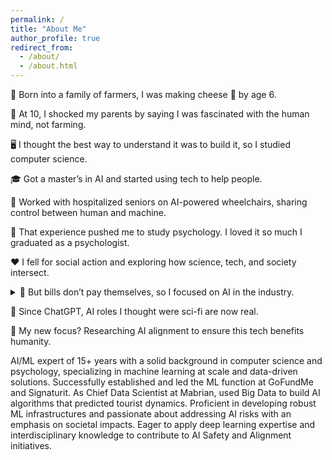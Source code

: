 ```yaml
---
permalink: /
title: "About Me"
author_profile: true
redirect_from: 
  - /about/
  - /about.html
---
```


🌱 Born into a family of farmers, I was making cheese 🧀 by age 6.

🤯 At 10, I shocked my parents by saying I was fascinated with the human mind, not farming.

🖥️ I thought the best way to understand it was to build it, so I studied computer science.

🎓 Got a master’s in AI and started using tech to help people.

🦽 Worked with hospitalized seniors on AI-powered wheelchairs, sharing control between human and machine.

🧠 That experience pushed me to study psychology. I loved it so much I graduated as a psychologist.

❤️ I fell for social action and exploring how science, tech, and society intersect.

<details>
  <summary>💸 But bills don’t pay themselves, so I focused on AI in the industry.
  
  </summary>
  
  I’ve tackled everything from selling tourist data 🏖️ to document AI 📝 to making giving easier at GoFundMe 💝.

</details>

🤖 Since ChatGPT, AI roles I thought were sci-fi are now real.

🎯 My new focus? Researching AI alignment to ensure this tech benefits humanity.

AI/ML expert of 15+ years with a solid background in computer science and psychology, specializing in machine learning at scale and data-driven solutions. Successfully established and led the ML function at GoFundMe and Signaturit. As Chief Data Scientist at Mabrian, used Big Data to build AI algorithms that predicted tourist dynamics. Proficient in developing robust ML infrastructures and passionate about addressing AI risks with an emphasis on societal impacts. Eager to apply deep learning expertise and interdisciplinary knowledge to contribute to AI Safety and Alignment initiatives.